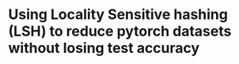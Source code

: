 # Using Locality Sensitive hashing (LSH) to reduce pytorch datasets without losing test accuracy

##
